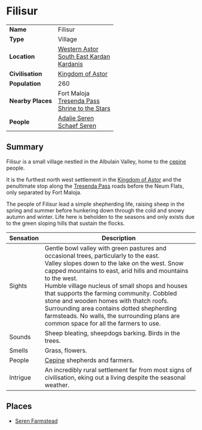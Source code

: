 # Filisur

|||
| --- | --- |
| **Name** | Filisur | place.4
| **Type** | Village |
| **Location** | [Western Astor](../regions/western-astor.md)<br>[South East Kardan](../regions/south-east-kardan.md)<br>[Kardanis](../regions/kardanis.md) |
| **Civilisation** | [Kingdom of Astor](../../civilisations/kingdom-of-astor/kingdom-of-astor.md) |
| **Population** | 260 |
| **Nearby Places** | Fort Maloja<br>[Tresenda Pass](../roads/tresenda-pass.md)<br>[Shrine to the Stars](../structures/shrine-to-the-stars.md) |
| **People** | [Adalie Seren](../../characters/adalie-seren.md)<br>[Schaef Seren](../../characters/schaef-seren.md) |

## Summary

Filisur is a small village nestled in the Albulain Valley, home to the [cepine](../../lineages/cepine.md) people.

It is the furthest north west settlement in the [Kingdom of Astor](../../civilisations/kingdom-of-astor/kingdom-of-astor.md) and the penultimate stop along the [Tresenda Pass](../roads/tresenda-pass.md) roads before the Neum Flats, only separated by Fort Maloja.

The people of Filisur lead a simple shepherding life, raising sheep in the spring and summer before hunkering down through the cold and snowy autumn and winter. Life here is beholden to the seasons and only exists due to the green sloping hills that sustain the flocks.

| Sensation | Description |
| ---- | --- |
| Sights | Gentle bowl valley with green pastures and occasional trees, particularly to the east.<br>Valley slopes down to the lake on the west. Snow capped mountains to east, arid hills and mountains to the west.<br>Humble village nucleus of small shops and houses that supports the farming community. Cobbled stone and wooden homes with thatch roofs.<br>Surrounding area contains dotted shepherding farmsteads. No walls, the surrounding plans are common space for all the farmers to use.  |
| Sounds | Sheep bleating, sheepdogs barking. Birds in the trees. |
| Smells | Grass, flowers. |
| People | [Cepine](../../lineages/cepine.md) shepherds and farmers. |
| Intrigue | An incredibly rural settlement far from most signs of civilisation, eking out a living despite the seasonal weather. |

## Places

- [Seren Farmstead](../buildings/houses/seren-farmstead.md)
